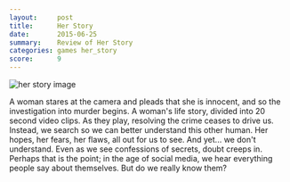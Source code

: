 ```yaml
---
layout:     post
title:      Her Story
date:       2015-06-25
summary:    Review of Her Story
categories: games her_story
score:      9
---
```


![her story image](https://steamcdn-a.akamaihd.net/steam/apps/368370/header.jpg)

A woman stares at the camera and pleads that she is innocent, and so the investigation into murder begins. A woman's life story, divided into 20 second video clips. As they play, resolving the crime ceases to drive us. Instead, we search so we can better understand this other human. Her hopes, her fears, her flaws, all out for us to see. And yet... we don't understand. Even as we see confessions of secrets, doubt creeps in. Perhaps that is the point; in the age of social media, we hear everything people say about themselves. But do we really know them?
